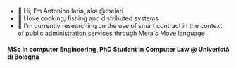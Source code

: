 - 👋 Hi, I’m Antonino Iaria, aka @theiari 
- 👀 I love cooking, fishing and distributed systems
- 🌱 I'm currently researching on the use of smart contract in the context of public administration services through Meta's Move language

#### MSc in computer Engineering, PhD Student in Computer Law @ Univeristà di Bologna
